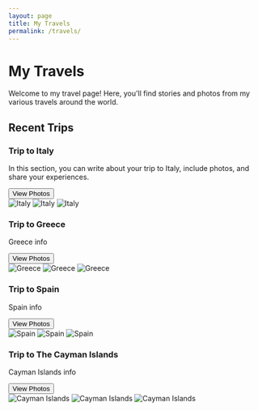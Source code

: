 ```yaml
---
layout: page
title: My Travels
permalink: /travels/
---
```


# My Travels

Welcome to my travel page! Here, you'll find stories and photos from my various travels around the world.

## Recent Trips

### Trip to Italy
In this section, you can write about your trip to Italy, include photos, and share your experiences.
<div class="travel-section">
  <button class="toggle-button" data-gallery="gallery-italy">View Photos</button>
  <div id="gallery-italy" class="gallery">
    <img src="/assets/img/italy1.jpg" alt="Italy">
    <img src="/assets/img/italy2.jpg" alt="Italy">
    <img src="/assets/img/italy3.jpg" alt="Italy">
  </div>
</div>

### Trip to Greece
Greece info
<div class="travel-section">
  <button class="toggle-button" data-gallery="gallery-greece">View Photos</button>
  <div id="gallery-greece" class="gallery">
    <img src="/assets/img/greece1.jpg" alt="Greece">
    <img src="/assets/img/greece2.jpg" alt="Greece">
    <img src="/assets/img/greece3.jpg" alt="Greece">
  </div>
</div>

### Trip to Spain
Spain info
<div class="travel-section">
  <button class="toggle-button" data-gallery="gallery-spain">View Photos</button>
  <div id="gallery-spain" class="gallery">
    <img src="/assets/img/spain1.jpg" alt="Spain">
    <img src="/assets/img/spain2.jpg" alt="Spain">
    <img src="/assets/img/spain3.jpg" alt="Spain">
  </div>
</div>

### Trip to The Cayman Islands
Cayman Islands info
<div class="travel-section">
  <button class="toggle-button" data-gallery="gallery-cayman">View Photos</button>
  <div id="gallery-cayman" class="gallery">
    <img src="/assets/img/cayman1.jpg" alt="Cayman Islands">
    <img src="/assets/img/cayman2.jpg" alt="Cayman Islands">
    <img src="/assets/img/cayman3.jpg" alt="Cayman Islands">
  </div>
</div>
